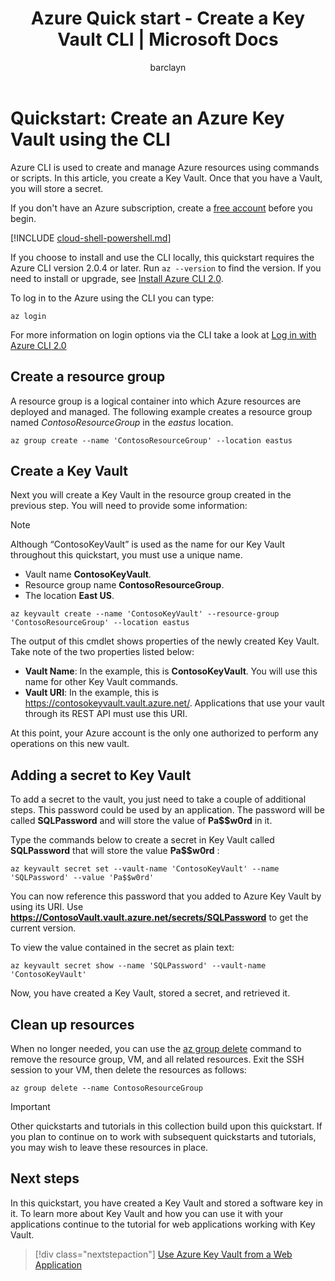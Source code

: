 ﻿---
title: Azure Quick start - Create a Key Vault CLI | Microsoft Docs
description: Quick start showing how to create an Azure Key Vault using the CLI
services: key-vault
author: barclayn
manager: mbaldwin
tags: azure-resource-manager

ms.assetid: 
ms.service: key-vault
ms.workload: identity
ms.tgt_pltfrm: na
ms.devlang: na
ms.topic: quickstart
ms.custom: mvc
ms.date: 03/02/2017
ms.author: barclayn

---
# Quickstart: Create an Azure Key Vault using the CLI

Azure CLI is used to create and manage Azure resources using commands or scripts. In this article, you create a Key Vault. Once that you have a Vault, you will store a secret.

If you don't have an Azure subscription, create a [free account](https://azure.microsoft.com/free/?WT.mc_id=A261C142F) before you begin.

[!INCLUDE [cloud-shell-powershell.md](../../includes/cloud-shell-try-it.md)]

If you choose to install and use the CLI locally, this quickstart requires the Azure CLI version 2.0.4 or later. Run `az --version` to find the version. If you need to install or upgrade, see [Install Azure CLI 2.0]( /cli/azure/install-azure-cli).

To log in to the Azure using the CLI you can type:

```azurecli-interactive
az login
```

For more information on login options via the CLI take a look at [Log in with Azure CLI 2.0](../cli/azure/authenticate-azure-cli?view=azure-cli-latest.md)

## Create a resource group

A resource group is a logical container into which Azure resources are deployed and managed. The following example creates a resource group named *ContosoResourceGroup* in the *eastus* location.

```azurecli-interactive
az group create --name 'ContosoResourceGroup' --location eastus
```

## Create a Key Vault

Next you will create a Key Vault in the resource group created in the previous step. You will need to provide some information:

>[!NOTE]
> Although “ContosoKeyVault” is used as the name for our Key Vault throughout this quickstart, you must use a unique name.

- Vault name **ContosoKeyVault**.
- Resource group name **ContosoResourceGroup**.
- The location **East US**.

```azurecli-interactive 
az keyvault create --name 'ContosoKeyVault' --resource-group 'ContosoResourceGroup' --location eastus
```

The output of this cmdlet shows properties of the newly created Key Vault. Take note of the two properties listed below:

* **Vault Name**: In the example, this is **ContosoKeyVault**. You will use this name for other Key Vault commands.
* **Vault URI**: In the example, this is https://contosokeyvault.vault.azure.net/. Applications that use your vault through its REST API must use this URI.

At this point, your Azure account is the only one authorized to perform any operations on this new vault.

## Adding a secret to Key Vault

To add a secret to the vault, you just need to take a couple of additional steps. This password could be used by an application. The password will be called **SQLPassword** and will store the value of **Pa$$w0rd** in it.

Type the commands below to create a secret in Key Vault called **SQLPassword** that will store the value **Pa$$w0rd** :

```azurecli-interactive 
az keyvault secret set --vault-name 'ContosoKeyVault' --name 'SQLPassword' --value 'Pa$$w0rd'
```

You can now reference this password that you added to Azure Key Vault by using its URI. Use **https://ContosoVault.vault.azure.net/secrets/SQLPassword** to get the current version. 

To view the value contained in the secret as plain text:

```azurecli-interactive
az keyvault secret show --name 'SQLPassword' --vault-name 'ContosoKeyVault'
```

Now, you have created a Key Vault, stored a secret, and retrieved it.

## Clean up resources

When no longer needed, you can use the [az group delete](/cli/azure/group#delete) command to remove the resource group, VM, and all related resources. Exit the SSH session to your VM, then delete the resources as follows:

```azurecli-interactive
az group delete --name ContosoResourceGroup
```
>[!IMPORTANT]
> Other quickstarts and tutorials in this collection build upon this quickstart. If you plan to continue on to work with subsequent quickstarts and tutorials, you may wish to leave these resources in place.

## Next steps

In this quickstart, you have created a Key Vault and stored a software key in it. To learn more about Key Vault and how you can use it with your applications continue to the tutorial for web applications working with Key Vault.

> [!div class="nextstepaction"]
> [Use Azure Key Vault from a Web Application](key-vault-use-from-web-application.md)

